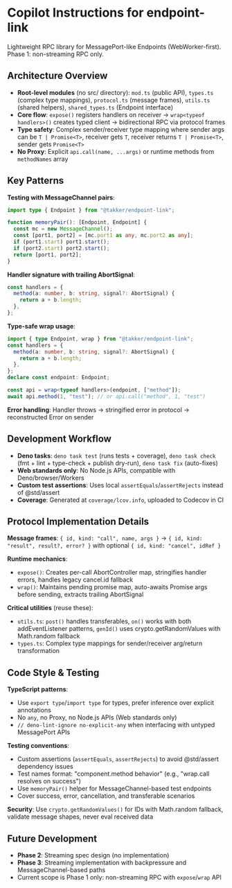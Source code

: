 # Copilot Instructions for endpoint-link

Lightweight RPC library for MessagePort-like Endpoints (WebWorker-first). Phase
1: non-streaming RPC only.

## Architecture Overview

- **Root-level modules** (no src/ directory): `mod.ts` (public API), `types.ts`
  (complex type mappings), `protocol.ts` (message frames), `utils.ts` (shared
  helpers), `shared_types.ts` (Endpoint interface)
- **Core flow**: `expose()` registers handlers on receiver →
  `wrap<typeof handlers>()` creates typed client → bidirectional RPC via
  protocol frames
- **Type safety**: Complex sender/receiver type mapping where sender args can be
  `T | Promise<T>`, receiver gets `T`, receiver returns `T | Promise<T>`, sender
  gets `Promise<T>`
- **No Proxy**: Explicit `api.call(name, ...args)` or runtime methods from
  `methodNames` array

## Key Patterns

**Testing with MessageChannel pairs**:

```ts
import type { Endpoint } from "@takker/endpoint-link";

function memoryPair(): [Endpoint, Endpoint] {
  const mc = new MessageChannel();
  const [port1, port2] = [mc.port1 as any, mc.port2 as any];
  if (port1.start) port1.start();
  if (port2.start) port2.start();
  return [port1, port2];
}
```

**Handler signature with trailing AbortSignal**:

```ts
const handlers = {
  method(a: number, b: string, signal?: AbortSignal) {
    return a + b.length;
  },
};
```

**Type-safe wrap usage**:

```ts
import { type Endpoint, wrap } from "@takker/endpoint-link";
const handlers = {
  method(a: number, b: string, signal?: AbortSignal) {
    return a + b.length;
  },
};
declare const endpoint: Endpoint;

const api = wrap<typeof handlers>(endpoint, ["method"]);
await api.method(1, "test"); // or api.call("method", 1, "test")
```

**Error handling**: Handler throws → stringified error in protocol →
reconstructed Error on sender

## Development Workflow

- **Deno tasks**: `deno task test` (runs tests + coverage), `deno task check`
  (fmt + lint + type-check + publish dry-run), `deno task fix` (auto-fixes)
- **Web standards only**: No Node.js APIs, compatible with Deno/browser/Workers
- **Custom test assertions**: Uses local `assertEquals`/`assertRejects` instead
  of @std/assert
- **Coverage**: Generated at `coverage/lcov.info`, uploaded to Codecov in CI

## Protocol Implementation Details

**Message frames**: `{ id, kind: "call", name, args }` →
`{ id, kind: "result", result?, error? }` with optional
`{ id, kind: "cancel", idRef }`

**Runtime mechanics**:

- `expose()`: Creates per-call AbortController map, stringifies handler errors,
  handles legacy cancel.id fallback
- `wrap()`: Maintains pending promise map, auto-awaits Promise args before
  sending, extracts trailing AbortSignal

**Critical utilities** (reuse these):

- `utils.ts`: `post()` handles transferables, `on()` works with both
  addEventListener patterns, `genId()` uses crypto.getRandomValues with
  Math.random fallback
- `types.ts`: Complex type mappings for sender/receiver arg/return
  transformation

## Code Style & Testing

**TypeScript patterns**:

- Use `export type`/`import type` for types, prefer inference over explicit
  annotations
- No `any`, no Proxy, no Node.js APIs (Web standards only)
- `// deno-lint-ignore no-explicit-any` when interfacing with untyped
  MessagePort APIs

**Testing conventions**:

- Custom assertions (`assertEquals`, `assertRejects`) to avoid @std/assert
  dependency issues
- Test names format: "component.method behavior" (e.g., "wrap.call resolves on
  success")
- Use `memoryPair()` helper for MessageChannel-based test endpoints
- Cover success, error, cancellation, and transferable scenarios

**Security**: Use `crypto.getRandomValues()` for IDs with Math.random fallback,
validate message shapes, never eval received data

## Future Development

- **Phase 2**: Streaming spec design (no implementation)
- **Phase 3**: Streaming implementation with backpressure and
  MessageChannel-based paths
- Current scope is Phase 1 only: non-streaming RPC with `expose`/`wrap` API
